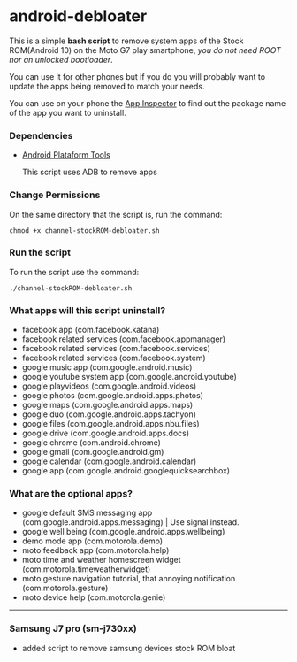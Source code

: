 # android-debloater
This is a simple **bash script** to remove system apps of the Stock ROM(Android 10) on the Moto G7 play smartphone, *you do not need ROOT nor an unlocked bootloader*.

You can use it for other phones but if you do you will probably want to update the apps being removed to match your needs.

You can use on your phone the [App Inspector](https://play.google.com/store/apps/details?id=com.ubqsoft.sec01) to find out the package name of the app you want to uninstall.

### Dependencies
* [Android Plataform Tools](https://developer.android.com/studio/releases/platform-tools)

    This script uses ADB to remove apps

### Change Permissions
On the same directory that the script is, run the command:

`chmod +x channel-stockROM-debloater.sh`

### Run the script
To run the script use the command:

`./channel-stockROM-debloater.sh`

### What apps will this script uninstall?
* facebook app (com.facebook.katana)
* facebook related services (com.facebook.appmanager)
* facebook related services (com.facebook.services) 
* facebook related services (com.facebook.system)
* google music app (com.google.android.music) 
* google youtube system app (com.google.android.youtube)
* google playvideos (com.google.android.videos)
* google photos (com.google.android.apps.photos)
* google maps (com.google.android.apps.maps) 
* google duo (com.google.android.apps.tachyon)
* google files (com.google.android.apps.nbu.files)
* google drive (com.google.android.apps.docs)
* google chrome (com.android.chrome)
* google gmail (com.google.android.gm)
* google calendar (com.google.android.calendar)
* google app (com.google.android.googlequicksearchbox)

### What are the optional apps?
* google default SMS messaging app (com.google.android.apps.messaging) | Use signal instead.
* google well being (com.google.android.apps.wellbeing)
* demo mode app (com.motorola.demo)
* moto feedback app (com.motorola.help)
* moto time and weather homescreen widget (com.motorola.timeweatherwidget)
* moto gesture navigation tutorial, that annoying notification (com.motorola.gesture)
* moto device help (com.motorola.genie)

---

### Samsung J7 pro (sm-j730xx)
* added script to remove samsung devices stock ROM bloat
